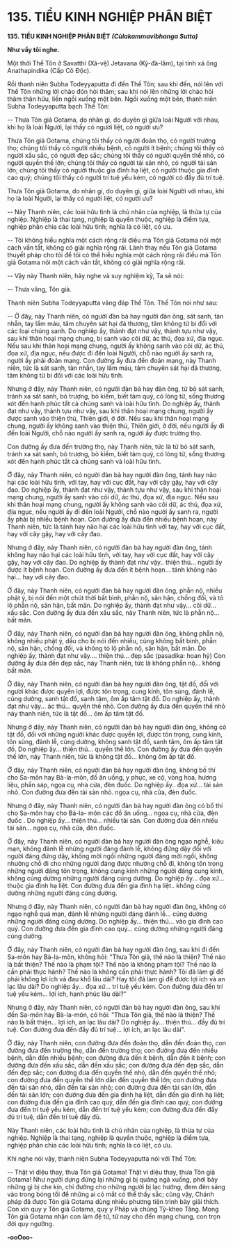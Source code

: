 # 135. TIỂU KINH NGHIỆP PHÂN BIỆT

**135. TIỂU KINH NGHIỆP PHÂN BIỆT**
***(Cùlakammavibhanga Sutta)***

**Như vầy tôi nghe.**

Một thời Thế Tôn ở Savatthi (Xá-vệ) Jetavana (Kỳ-đà-lâm), tại tinh xá ông Anathapindika (Cấp Cô
Ðộc).

Rồi thanh niên Subha Todeyyaputta đi đến Thế Tôn; sau khi đến, nói lên với Thế Tôn những lời chào
đón hỏi thăm; sau khi nói lên những lời chào hỏi thăm thân hữu, liền ngồi xuống một bên. Ngồi xuống
một bên, thanh niên Subha Todeyyaputta bạch Thế Tôn:

-- Thưa Tôn giả Gotama, do nhân gì, do duyên gì giữa loài Người với nhau, khi họ là loài Người, lại
thấy có người liệt, có người ưu?

Thưa Tôn giả Gotama, chúng tôi thấy có người đoản thọ, có người trường thọ; chúng tôi thấy có người
nhiều bệnh, có người ít bệnh; chúng tôi thấy có người xấu sắc, có người đẹp sắc; chúng tôi thấy có
người quyền thế nhỏ, có người quyền thế lớn; chúng tôi thấy có người tài sản nhỏ, có người tài sản lớn;
chúng tôi thấy có người thuộc gia đình hạ liệt, có người thuộc gia đình cao quý; chúng tôi thấy có người
trí tuệ yếu kém, có người có đầy đủ trí tuệ.

Thưa Tôn giả Gotama, do nhân gì, do duyên gì, giữa loài Người với nhau, khi họ là loài Người, lại thấy
có người liệt, có người ưu?

-- Này Thanh niên, các loài hữu tình là chủ nhân của nghiệp, là thừa tự của nghiệp. Nghiệp là thai tạng,
nghiệp là quyến thuộc, nghiệp là điểm tựa, nghiệp phân chia các loài hữu tình; nghĩa là có liệt, có ưu.

-- Tôi không hiểu nghĩa một cách rộng rãi điều mà Tôn giả Gotama nói một cách vắn tắt, không có giải
nghĩa rộng rãi. Lành thay nếu Tôn giả Gotama thuyết pháp cho tôi để tôi có thể hiểu nghĩa một cách
rộng rãi điều mà Tôn giả Gotama nói một cách vắn tắt, không có giải nghĩa rộng rãi.

-- Vậy này Thanh niên, hãy nghe và suy nghiệm kỹ, Ta sẽ nói:

-- Thưa vâng, Tôn giả.

Thanh niên Subha Todeyyaputta vâng đáp Thế Tôn. Thế Tôn nói như sau:

-- Ở đây, này Thanh niên, có người đàn bà hay người đàn ông, sát sanh, tàn nhẫn, tay lấm máu, tâm
chuyên sát hại đả thương, tâm không từ bi đối với các loại chúng sanh. Do nghiệp ấy, thành đạt như vậy,
thành tựu như vậy, sau khi thân hoại mạng chung, bị sanh vào cõi dữ, ác thú, đọa xứ, địa ngục. Nếu sau
khi thân hoại mạng chung, người ấy không sanh vào cõi dữ, ác thú, đọa xứ, địa ngục, nếu được đi đến
loài Người, chỗ nào người ấy sanh ra, người ấy phải đoản mạng. Con đường ấy đưa đến đoản mạng, này
Thanh niên, tức là sát sanh, tàn nhẫn, tay lấm máu, tâm chuyên sát hại đả thương, tâm không từ bi đối
với các loài hữu tình.

Nhưng ở đây, này Thanh niên, có người đàn bà hay đàn ông, từ bỏ sát sanh, tránh xa sát sanh, bỏ trượng,
bỏ kiếm, biết tàm quý, có lòng từ, sống thương xót đến hạnh phúc tất cả chúng sanh và loài hữu tình. Do
nghiệp ấy, thành đạt như vậy, thành tựu như vậy, sau khi thân hoại mạng chung, người ấy được sanh vào
thiện thú, Thiên giới, ở đời. Nếu sau khi thân hoại mạng chung, người ấy không sanh vào thiện thú,
Thiên giới, ở đời, nếu người ấy đi đến loài Người, chỗ nào người ấy sanh ra, người ấy được trường thọ.

Con đường ấy đưa đến trường thọ, này Thanh niên, tức là từ bỏ sát sanh, tránh xa sát sanh, bỏ trượng, bỏ
kiếm, biết tàm quý, có lòng từ, sống thương xót đến hạnh phúc tất cả chúng sanh và loài hữu tình.

Ở đây, này Thanh niên, có người đàn bà hay người đàn ông, tánh hay não hại các loài hữu tình, với tay,
hay với cục đất, hay với cây gậy, hay với cây đao. Do nghiệp ấy, thành đạt như vậy, thành tựu như vậy,
sau khi thân hoại mạng chung, người ấy sanh vào cõi dữ, ác thú, đọa xứ, địa ngục. Nếu sau khi thân hoại
mạng chung, người ấy không sanh vào cõi dữ, ác thú, đọa xứ, địa ngục, nếu người ấy đi đến loài Người,
chỗ nào người ấy sanh ra, người ấy phải bị nhiều bệnh hoạn. Con đường ấy đưa đến nhiều bệnh hoạn,
này Thanh niên, tức là tánh hay não hại các loài hữu tình với tay, hay với cục đất, hay với cây gậy, hay
với cây đao.

Nhưng ở đây, này Thanh niên, có người đàn bà hay người đàn ông, tánh không hay não hại các loài hữu
tình, với tay, hay với cục đất, hay với cây gậy, hay với cây đao. Do nghiệp ấy thành đạt như vậy.. thiện
thú... người ấy được ít bệnh hoạn. Con đường ấy đưa đến ít bệnh hoạn... tánh không não hại... hay với
cây đao.

Ở đây, này Thanh niên, có người đàn bà hay người đàn ông, phẫn nộ, nhiều phật ý, bị nói đến một chút
thời bất bình, phẫn nộ, sân hận, chống đối, và tỏ lộ phẫn nộ, sân hận, bất mãn. Do nghiệp ấy, thành đạt
như vậy... cõi dữ... xấu sắc. Con đường ấy đưa đến xấu sắc, này Thanh niên, tức là phẫn nộ... bất mãn.

Ở đây, này Thanh niên, có người đàn bà hay người đàn ông, không phẫn nộ, không nhiều phật ý, dầu
cho bị nói đến nhiều, cũng không bất bình, phẫn nộ, sân hận, chống đối, và không tỏ lộ phẫn nộ, sân
hận, bất mãn. Do nghiệp ấy, thành đạt như vậy.... thiện thú... đẹp sắc (pasadika: hoan hỷ) Con đường ấy
đưa đến đẹp sắc, này Thanh niên, tức là không phẫn nộ... không bất mãn.

Ở đây, này Thanh niên, có người đàn bà hay người đàn ông, tật đố, đối với người khác được quyền lợi,
được tôn trọng, cung kính, tôn sùng, đảnh lễ, cúng dường, sanh tật đố, sanh tâm, ôm ấp tâm tật đố. Do
nghiệp ấy, thành đạt như vậy... ác thú... quyền thế nhỏ. Con đường ấy đưa đến quyền thế nhỏ này thanh
niên, tức là tật đố... ôm ấp tâm tật đố.

Nhưng ở đây, này Thanh niên, có người đàn bà hay người đàn ông, không có tật đố, đối với những
người khác được quyền lợi, được tôn trọng, cung kính, tôn sùng, đảnh lễ, cúng dường, không sanh tật
đố, sanh tâm, ôm ấp tâm tật đố. Do nghiệp ấy... thiện thú... quyền thế lớn. Con đường ấy đưa đến quyền
thế lớn, này Thanh niên, tức là không tật đố... không ôm ấp tật đố.

Ở đây, này Thanh niên, có người đàn bà hay người đàn ông, không bố thí cho Sa-môn hay Bà-la-môn,
đồ ăn uống, y phục, xe cộ, vòng hoa, hương liệu, phấn sáp, ngọa cụ, nhà cửa, đèn đuốc. Do nghiệp ấy..
đọa xứ... tài sản nhỏ. Con đường đưa đến tài sản nhỏ. ngọa cụ, nhà cửa, đèn đuốc.

Nhưng ở đây, này Thanh niên, có người đàn bà hay người đàn ông có bố thí cho Sa-môn hay cho Bà-la-
môn các đồ ăn uống... ngọa cụ, nhà cửa, đèn đuốc . Do nghiệp ấy... thiện thú... nhiều tài sản. Con đường
đưa đến nhiều tài sản... ngọa cụ, nhà cửa, đèn đuốc.

Ở đây, này Thanh niên, có người đàn bà hay người đàn ông ngạo nghễ, kiêu mạn, không đảnh lễ những
người đáng đảnh lễ, không đứng dậy đối với người đáng đứng dậy, không mời ngồi những người đáng
mời ngồi, không nhường chỗ đi cho những người đáng được nhường chỗ đi, không tôn trọng những
người đáng tôn trọng, không cung kính những người đáng cung kính, không cúng dường những người
đáng cúng dường. Do nghiệp ấy... đọa xứ... thuộc gia đình hạ liệt. Con đường đưa đến gia đình hạ liệt..
không cúng dường những người đáng cúng dường.

Nhưng ở đây, này Thanh niên, có người đàn bà hay người đàn ông, không có ngạo nghễ quá mạn, đảnh
lễ những người đáng đảnh lễ... cúng dường những người đáng cúng dường. Do nghiệp ấy... thiện thú...
vào gia đình cao quý. Con đường đưa đến gia đình cao quý... cúng dường những người đáng cúng
dường.

Ở đây, này Thanh niên, có người đàn bà hay người đàn ông, sau khi đi đến Sa-môn hay Bà-la-môn,
không hỏi: "Thưa Tôn giả, thế nào là thiện? Thế nào là bất thiện? Thế nào là phạm tội? Thế nào là
không phạm tội? Thế nào là cần phải thực hành? Thế nào là không cần phải thực hành? Tôi đã làm gì để
phải không lợi ích và đau khổ lâu dài? Hay tôi đã làm gì để được lợi ích và an lạc lâu dài? Do nghiệp
ấy... đọa xứ... trí tuệ yếu kém. Con đường đưa đến trí tuệ yếu kém... lợi ích, hạnh phúc lâu dài?"

Nhưng ở đây, này Thanh niên, có người đàn bà hay người đàn ông, sau khi đến Sa-môn hay Bà-la-môn,
có hỏi: "Thưa Tôn giả, thế nào là thiện? Thế nào là bất thiện... lợi ích, an lạc lâu dài? Do nghiệp ấy...
thiện thú... đầy đủ trí tuệ. Con đường đưa đến đầy đủ trí tuệ... lợi ích, an lạc lâu dài".

Ở đây, này Thanh niên, con đường đưa đến đoản thọ, dẫn đến đoản thọ, con đường đưa đến trường thọ,
dẫn đến trường thọ; con đường đưa đến nhiều bệnh, dẫn đến nhiều bệnh; con đường đưa đến ít bệnh, dẫn
đến ít bệnh; con đường đưa đến xấu sắc, dẫn đến xấu sắc; con đường đưa đến đẹp sắc, dẫn đến đẹp sắc;
con đường đưa đến quyền thế nhỏ, dẫn đến quyền thế nhỏ; con đường đưa đến quyền thế lớn dẫn đến
quyền thế lớn; con đường đưa đến tài sản nhỏ, dẫn đến tài sản nhỏ; con đường đưa đến tài sản lớn, dẫn
đến tài sản lớn; con đường đưa đến gia đình hạ liệt, dẫn đến gia đình hạ liệt; con đường đưa đến gia đình
cao quý, dẫn đến gia đình cao quý, con đường đưa đến trí tuệ yếu kém, dẫn đến trí tuệ yếu kém; con
đường đưa đến đầy đủ trí tuệ, dẫn đến trí tuệ đầy đủ.

Này Thanh niên, các loài hữu tình là chủ nhân của nghiệp, là thừa tự của nghiệp. Nghiệp là thai tạng,
nghiệp là quyến thuộc, nghiệp là điểm tựa, nghiệp phân chia các loài hữu tình; nghĩa là có liệt, có ưu.

Khi nghe nói vậy, thanh niên Subha Todeyyaputta nói với Thế Tôn:

-- Thật vi diệu thay, thưa Tôn giả Gotama! Thật vi diệu thay, thưa Tôn giả Gotama! Như người dựng
đứng lại những gì bị quăng ngã xuống, phơi bày những gì bị che kín, chỉ đường cho những người bị lạc
hướng, đem đèn sáng vào trong bóng tối để những ai có mắt có thể thấy sắc; cũng vậy, Chánh pháp đã
được Tôn giả Gotama dùng nhiều phương tiện trình bày giải thích. Con xin quy y Tôn giả Gotama, quy
y Pháp và chúng Tỷ-kheo Tăng. Mong Tôn giả Gotama nhận con làm đệ tử, từ nay cho đến mạng chung,
con trọn đời quy ngưỡng.

**-ooOoo-**

